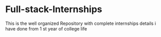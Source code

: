 # Full-stack-Internships
This is the well organized Repository with complete internships details i have done from 1 st year of college life
